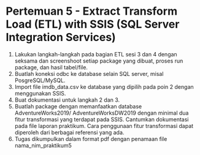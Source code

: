# Pertemuan 5 - Extract Transform Load (ETL) with SSIS (SQL Server Integration Services) 

1. Lakukan langkah-langkah pada bagian ETL sesi 3 dan 4 dengan seksama dan screenshoot setiap package yang dibuat, proses run package, dan hasil tabel/file.
2. Buatlah koneksi odbc ke database selain SQL server, misal PosgreSQL/MySQL. 
3. Import file imdb_data.csv ke database yang dipilih pada poin 2 dengan menggunakan SSIS.
4. Buat dokumentasi untuk langkah 2 dan 3.
5. Buatlah package dengan memanfaatkan database AdventureWorks2019/ AdventureWorksDW2019 dengan minimal dua fitur transformasi yang terdapat pada SSIS. Cantumkan dokumentasi pada file laporan praktikum. Cara penggunaan fitur transformasi dapat diperoleh dari berbagai referensi yang ada.
6. Tugas dikumpulkan dalam format pdf dengan penamaan file nama_nim_praktikum5